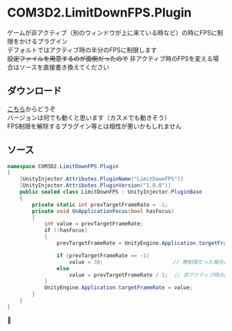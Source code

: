 # COM3D2.LimitDownFPS.Plugin
ゲームが非アクティブ（別のウィンドウが上に来ている時など）の時にFPSに制限をかけるプラグイン  
デフォルトではアクティブ時の半分のFPSに制限します  
~~設定ファイルを用意するのが面倒だったので~~ 非アクティブ時のFPSを変える場合はソースを直接書き換えてください

## ダウンロード
[こちら](https://github.com/AshleyScarlet/Warehouse/releases/download/LimitDownFPS.1.0.0/COM3D2.LimitDownFPS.Plugin.dll)からどうぞ  
バージョンは何でも動くと思います（カスメでも動きそう）  
FPS制限を解除するプラグイン等とは相性が悪いかもしれません  

## ソース
```cs
namespace COM3D2.LimitDownFPS.Plugin
{
    [UnityInjector.Attributes.PluginName("LimitDownFPS")]
    [UnityInjector.Attributes.PluginVersion("1.0.0")]
    public sealed class LimitDownFPS : UnityInjector.PluginBase
    {
        private static int prevTargetFrameRate = -1;
        private void OnApplicationFocus(bool hasFocus)
        {
            int value = prevTargetFrameRate;
            if (!hasFocus)
            {
                prevTargetFrameRate = UnityEngine.Application.targetFrameRate;

                if (prevTargetFrameRate == -1)
                    value = 30;　                     // 無制限だった場合はとりあえず30にしておく
                else
                    value = prevTargetFrameRate / 2;  // 非アクティブ時のFPSを決定する
            }
            UnityEngine.Application.targetFrameRate = value;
        }
    }
}
```
🤔

